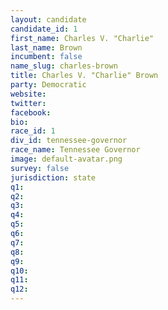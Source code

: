 ```yaml
---
layout: candidate
candidate_id: 1
first_name: Charles V. "Charlie"
last_name: Brown
incumbent: false
name_slug: charles-brown
title: Charles V. "Charlie" Brown
party: Democratic
website: 
twitter: 
facebook: 
bio: 
race_id: 1
div_id: tennessee-governor
race_name: Tennessee Governor
image: default-avatar.png
survey: false
jurisdiction: state
q1: 
q2: 
q3: 
q4: 
q5: 
q6: 
q7: 
q8: 
q9: 
q10: 
q11: 
q12: 
---
```

